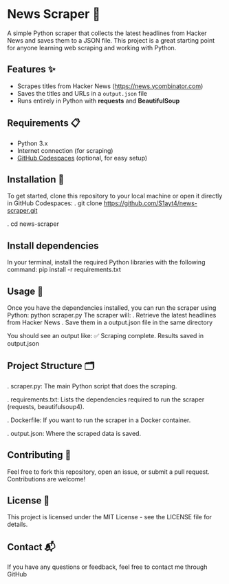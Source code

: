 # News Scraper 📰

A simple Python scraper that collects the latest headlines from Hacker News and saves them to a JSON file. This project is a great starting point for anyone learning web scraping and working with Python.

## Features ✨
- Scrapes titles from Hacker News (https://news.ycombinator.com)
- Saves the titles and URLs in a `output.json` file
- Runs entirely in Python with **requests** and **BeautifulSoup**

## Requirements 📋
- Python 3.x
- Internet connection (for scraping)
- [GitHub Codespaces](https://github.com/codespaces) (optional, for easy setup)

## Installation 🔧
To get started, clone this repository to your local machine or open it directly in GitHub Codespaces:
. git clone https://github.com/S1ayt4/news-scraper.git

. cd news-scraper

## Install dependencies
In your terminal, install the required Python libraries with the following command:
pip install -r requirements.txt
## Usage 🚀
Once you have the dependencies installed, you can run the scraper using Python:
python scraper.py
The scraper will:
. Retrieve the latest headlines from Hacker News
. Save them in a output.json file in the same directory

You should see an output like:
✅ Scraping complete. Results saved in output.json
## Project Structure 🗂
. scraper.py: The main Python script that does the scraping.

. requirements.txt: Lists the dependencies required to run the scraper (requests, beautifulsoup4).

. Dockerfile: If you want to run the scraper in a Docker container.

. output.json: Where the scraped data is saved.

## Contributing 🤝
Feel free to fork this repository, open an issue, or submit a pull request. Contributions are welcome!

## License 📝
This project is licensed under the MIT License - see the LICENSE file for details.

## Contact 📬
If you have any questions or feedback, feel free to contact me through GitHub

